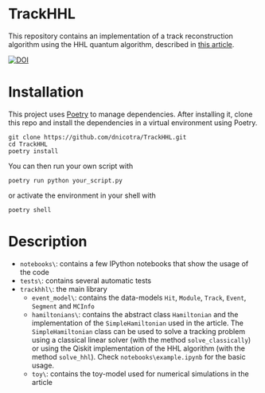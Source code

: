# TrackHHL

This repository contains an implementation of a track reconstruction algorithm using the HHL quantum algorithm, described in [this article](https://arxiv.org/abs/2308.00619).

[![DOI](https://zenodo.org/badge/DOI/10.5281/zenodo.8192122.svg)](https://zenodo.org/doi/10.5281/zenodo.8192122)



# Installation

This project uses [Poetry](https://python-poetry.org/) to manage dependencies. After installing it, clone this repo and install the dependencies in a virtual environment using Poetry.
```console
git clone https://github.com/dnicotra/TrackHHL.git
cd TrackHHL
poetry install
```
You can then run your own script with
```console
poetry run python your_script.py
```
or activate the environment in your shell with
```console
poetry shell
```

# Description

- `notebooks\`: contains a few IPython notebooks that show the usage of the code
- `tests\`: contains several automatic tests
- `trackhhl\`: the main library
  - `event_model\`: contains the data-models `Hit`, `Module`, `Track`, `Event`, `Segment` and `MCInfo`
  - `hamiltonians\`: contains the abstract class `Hamiltonian` and the implementation of the `SimpleHamiltonian` used in the article. The `SimpleHamiltonian` class can be used to solve a tracking problem using a classical linear solver (with the method `solve_classically`) or using the Qiskit implementation of the HHL algorithm (with the method `solve_hhl`). Check `notebooks\example.ipynb` for the basic usage.
  - `toy\`: contains the toy-model used for numerical simulations in the article
